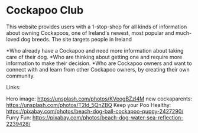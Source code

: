 # Cockapoo Club

This website provides users with a 1-stop-shop for all kinds of information about owning Cockapoos, one of Ireland's newest, most popular and much-loved dog breeds. 
The site targets people in Ireland 

*Who already have a Cockapoo and need more information about taking care of their dog. 
*Who are thinking about getting one and require more information to make their decision. 
*Who are Cockapoo owners and want to connect with and learn from other Cockapoo owners, by creating their own community.  






Links:

Hero image: https://unsplash.com/photos/KVeogBZzl4M 
new cockaparents: https://unsplash.com/photos/T2ld_5QnZBQ 
Keep your Poo Healthy: https://pixabay.com/photos/beach-dog-ball-cockapoo-puppy-2427290/ 
Furry Fun: https://pixabay.com/photos/beach-dog-water-sea-reflection-2239428/ 
